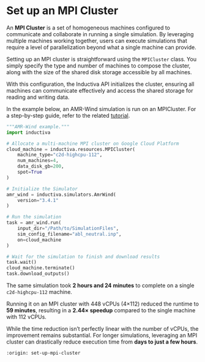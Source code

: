 # Set up an MPI Cluster
An **MPI Cluster** is a set of homogeneous machines configured to communicate and collaborate in running a single simulation. By leveraging multiple machines working together, users can execute simulations that require a level of parallelization beyond what a single machine can provide.

Setting up an MPI cluster is straightforward using the `MPICluster` class. You simply specify the type and number of machines to compose the cluster, along with the size of the shared disk storage accessible by all machines.

With this configuration, the Inductiva API initializes the cluster, ensuring all machines can communicate effectively and access the shared storage for reading and writing data.

In the example below, an AMR-Wind simulation is run on an MPICluster. For a step-by-step guide, refer to the related [tutorial](https://inductiva.ai/guides/amr-wind/mpi-cluster-tutorial).

```python
"""AMR-Wind example."""
import inductiva

# Allocate a multi-machine MPI cluster on Google Cloud Platform
cloud_machine = inductiva.resources.MPICluster(
    machine_type="c2d-highcpu-112",
    num_machines=4,
    data_disk_gb=200,
    spot=True
)

# Initialize the Simulator
amr_wind = inductiva.simulators.AmrWind(
    version="3.4.1"
)

# Run the simulation
task = amr_wind.run(
    input_dir="/Path/to/SimulationFiles",
    sim_config_filename="abl_neutral.inp",
    on=cloud_machine
)

# Wait for the simulation to finish and download results
task.wait()
cloud_machine.terminate()
task.download_outputs()
```

The same simulation took **2 hours and 24 minutes** to complete on 
a single `c2d-highcpu-112` machine.

Running it on an MPI cluster with 448 vCPUs (4×112) reduced the runtime to **59 minutes**, resulting in a **2.44× speedup** compared to the single machine with 112 vCPUs.

While the time reduction isn’t perfectly linear with the number of vCPUs, 
the improvement remains substantial. For longer simulations, leveraging an 
MPI cluster can drastically reduce execution time from **days to just a few hours**.

```{banner_small}
:origin: set-up-mpi-cluster
```